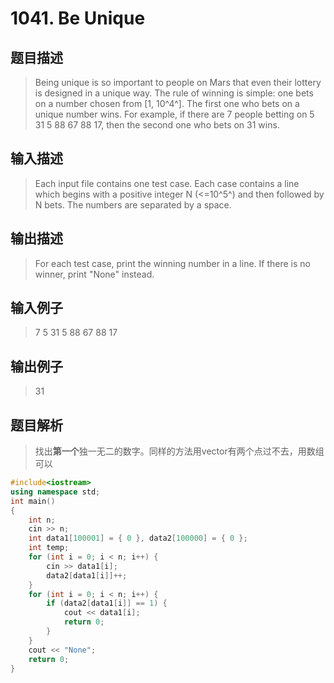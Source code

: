 # 1041. Be Unique

## 题目描述

> Being unique is so important to people on Mars that even their lottery is designed in a unique way. The rule of winning is simple: one bets on a number chosen from [1, 10^4^]. The first one who bets on a unique number wins. For example, if there are 7 people betting on 5 31 5 88 67 88 17, then the second one who bets on 31 wins.

## 输入描述

> Each input file contains one test case. Each case contains a line which begins with a positive integer N (<=10^5^) and then followed by N bets. The numbers are separated by a space.

## 输出描述

> For each test case, print the winning number in a line. If there is no winner, print "None" instead.

## 输入例子

> 7 5 31 5 88 67 88 17

## 输出例子

> 31

## 题目解析

>找出**第一个**独一无二的数字。同样的方法用vector有两个点过不去，用数组可以

```C++
#include<iostream>
using namespace std;
int main()
{
	int n;
	cin >> n;
	int data1[100001] = { 0 }, data2[100000] = { 0 };
	int temp;
	for (int i = 0; i < n; i++) {
		cin >> data1[i];
		data2[data1[i]]++;
	}
	for (int i = 0; i < n; i++) {
		if (data2[data1[i]] == 1) {
			cout << data1[i];
			return 0;
		}
	}
	cout << "None";
	return 0;
}

```